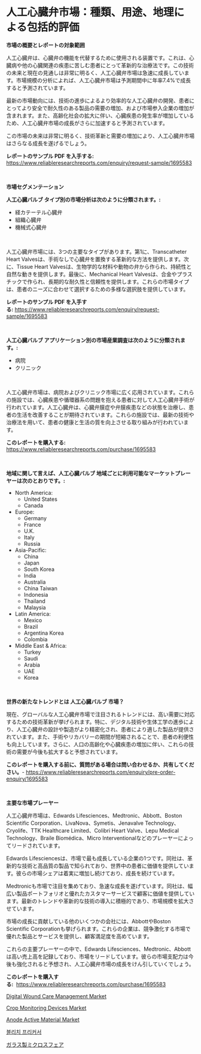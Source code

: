 <p><h1>人工心臓弁市場：種類、用途、地理による包括的評価</h1></p><p><strong>市場の概要とレポートの対象範囲</strong></p>
<p><p>人工心臓弁は、心臓弁の機能を代替するために使用される装置です。これは、心臓病や他の心臓関連の疾患に苦しむ患者にとって革新的な治療法です。この技術の未来と現在の見通しは非常に明るく、人工心臓弁市場は急速に成長しています。市場規模の分析によれば、人工心臓弁市場は予測期間中に年率7.4%で成長すると予測されています。</p><p>最新の市場動向には、技術の進歩によるより効率的な人工心臓弁の開発、患者にとってより安全で耐久性のある製品の需要の増加、および市場参入企業の増加が含まれます。また、高齢化社会の拡大に伴い、心臓疾患の発生率が増加しているため、人工心臓弁市場の成長がさらに加速すると予測されています。</p><p>この市場の未来は非常に明るく、技術革新と需要の増加により、人工心臓弁市場はさらなる成長を遂げるでしょう。</p></p>
<p><strong>レポートのサンプル PDF を入手する:</strong> <a href="https://www.reliableresearchreports.com/enquiry/request-sample/1695583">https://www.reliableresearchreports.com/enquiry/request-sample/1695583</a></p>
<p>&nbsp;</p>
<p><strong>市場セグメンテーション</strong></p>
<p><strong>人工心臓バルブ タイプ別の市場分析は次のように分類されます。:</strong></p>
<p><ul><li>経カテーテル心臓弁</li><li>組織心臓弁</li><li>機械式心臓弁</li></ul></p>
<p>&nbsp;</p>
<p><p>人工心臓弁市場には、3つの主要なタイプがあります。第1に、Transcatheter Heart Valvesは、手術なしで心臓弁を置換する革新的な方法を提供します。次に、Tissue Heart Valvesは、生物学的な材料や動物の弁から作られ、持続性と自然な動きを提供します。最後に、Mechanical Heart Valvesは、合金やプラスチックで作られ、長期的な耐久性と信頼性を提供します。これらの市場タイプは、患者のニーズに合わせて選択するための多様な選択肢を提供しています。</p></p>
<p><strong>レポートのサンプル PDF を入手する:</strong>&nbsp;<a href="https://www.reliableresearchreports.com/enquiry/request-sample/1695583">https://www.reliableresearchreports.com/enquiry/request-sample/1695583</a></p>
<p>&nbsp;</p>
<p><strong> 人工心臓バルブ アプリケーション別の市場産業調査は次のように分類されます。:</strong></p>
<p><ul><li>病院</li><li>クリニック</li></ul></p>
<p>&nbsp;</p>
<p><p>人工心臓弁市場は、病院およびクリニック市場に広く応用されています。これらの施設では、心臓疾患や循環器系の問題を抱える患者に対して人工心臓弁手術が行われています。人工心臓弁は、心臓弁膜症や弁膜疾患などの状態を治療し、患者の生活を改善することが期待されています。これらの施設では、最新の技術や治療法を用いて、患者の健康と生活の質を向上させる取り組みが行われています。</p></p>
<p><strong>このレポートを購入する:</strong>&nbsp; <a href="https://www.reliableresearchreports.com/purchase/1695583">https://www.reliableresearchreports.com/purchase/1695583</a></p>
<p>&nbsp;</p>
<p><strong>地域に関して言えば、人工心臓バルブ 地域ごとに利用可能なマーケットプレーヤーは次のとおりです。:</strong></p>
<p><ul>
    <li>
        North America:
        <ul>
            <li>United States</li>
            <li>Canada</li>
        </ul>
    </li>
    <li>
        Europe:
        <ul>
            <li>Germany</li>
            <li>France</li>
            <li>U.K.</li>
            <li>Italy</li>
            <li>Russia</li>
        </ul>
    </li>
    <li>
        Asia-Pacific:
        <ul>
            <li>China</li>
            <li>Japan</li>
            <li>South Korea</li>
            <li>India</li>
            <li>Australia</li>
            <li>China Taiwan</li>
            <li>Indonesia</li>
            <li>Thailand</li>
            <li>Malaysia</li>
        </ul>
    </li>
    <li>
        Latin America:
        <ul>
            <li>Mexico</li>
            <li>Brazil</li>
            <li>Argentina Korea</li>
            <li>Colombia</li>
        </ul>
    </li>
    <li>
        Middle East & Africa:
        <ul>
            <li>Turkey</li>
            <li>Saudi</li>
            <li>Arabia</li>
            <li>UAE</li>
            <li>Korea</li>
        </ul>
    </li>
    </ul></p>
<p>&nbsp;</p>
<p><strong>世界の新たなトレンドとは 人工心臓バルブ 市場？</strong></p>
<p><p>現在、グローバルな人工心臓弁市場で注目されるトレンドには、高い需要に対応するための技術革新が挙げられます。特に、デジタル技術や生体工学の進歩により、人工心臓弁の設計や製造がより精密化され、患者により適した製品が提供されています。また、手術やリカバリーの期間が短縮されることで、患者の利便性も向上しています。さらに、人口の高齢化や心臓疾患の増加に伴い、これらの技術の需要が今後も拡大すると予想されています。</p></p>
<p><strong>このレポートを購入する前に、質問がある場合は問い合わせるか、共有してください。</strong>- <a href="https://www.reliableresearchreports.com/enquiry/pre-order-enquiry/1695583">https://www.reliableresearchreports.com/enquiry/pre-order-enquiry/1695583</a></p>
<p>&nbsp;</p>
<p><strong>主要な市場プレーヤー</strong></p>
<p><p>人工心臓弁市場は、Edwards Lifesciences、Medtronic、Abbott、Boston Scientific Corporation、LivaNova、Symetis、Jenavalve Technology、Cryolife、TTK Healthcare Limited、Colibri Heart Valve、Lepu Medical Technology、Braile Biomédica、Micro Interventionalなどのプレーヤーによってリードされています。</p><p>Edwards Lifesciencesは、市場で最も成長している企業の1つです。同社は、革新的な技術と高品質の製品で知られており、世界中の患者に価値を提供しています。彼らの市場シェアは着実に増加し続けており、成長を続けています。</p><p>Medtronicも市場で注目を集めており、急速な成長を遂げています。同社は、幅広い製品ポートフォリオと優れたカスタマーサービスで顧客に価値を提供しています。最新のトレンドや革新的な技術の導入に積極的であり、市場規模を拡大させています。</p><p>市場の成長に貢献している他のいくつかの会社には、AbbottやBoston Scientific Corporationも挙げられます。これらの企業は、競争激化する市場で優れた製品とサービスを提供し、顧客満足度を高めています。</p><p>これらの主要プレーヤーの中で、Edwards Lifesciences、Medtronic、Abbottは高い売上高を記録しており、市場をリードしています。彼らの市場支配力は今後も強化されると予想され、人工心臓弁市場の成長をけん引していくでしょう。</p></p>
<p><strong>このレポートを購入する:</strong>&nbsp;&nbsp;<a href="https://www.reliableresearchreports.com/purchase/1695583">https://www.reliableresearchreports.com/purchase/1695583</a></p>
<p><p><a href="https://issuu.com/reportprime-2/docs/digital-wound-care-management-market-size-2030.ppt">Digital Wound Care Management Market</a></p><p><a href="https://issuu.com/reportprime-2/docs/crop-monitoring-devices-market-size-2030.pptx">Crop Monitoring Devices Market</a></p><p><a href="https://github.com/GroverBarry/Market-Research-Report-List-4/blob/main/anode-active-material-market.md">Anode Active Material Market</a></p><p><a href="https://github.com/vsap75a286l/Market-Research-Report-List-1/blob/main/4695044192977.md">블리치 프리커서</a></p><p><a href="https://github.com/joaejkdzgyljvo6/Market-Research-Report-List-1/blob/main/9307454193193.md">ガラス製ミクロスフェア</a></p></p>